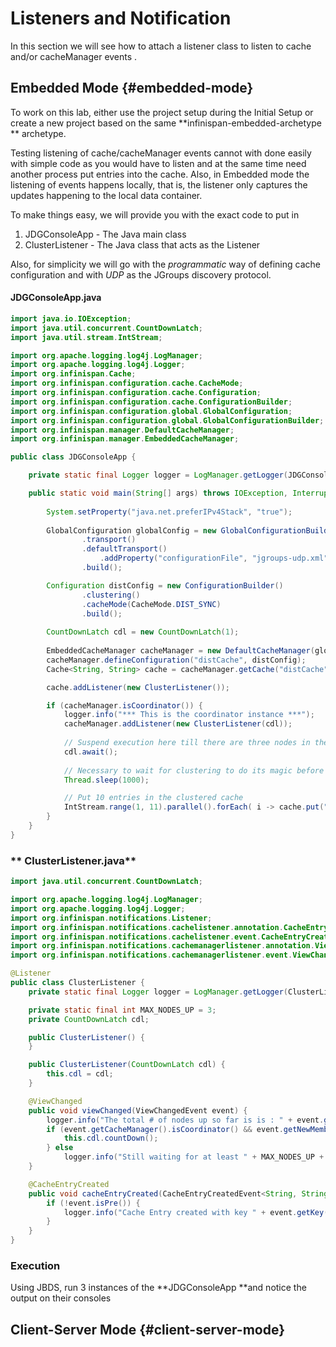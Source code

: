 # Listeners and Notification

In this section we will see how to attach a listener class to listen to cache and/or cacheManager events .

## Embedded Mode {#embedded-mode}

To work on this lab, either use the project setup during the Initial Setup or create a new project based on the same **infinispan-embedded-archetype ** archetype.

Testing listening of cache/cacheManager events cannot with done easily with simple code as you would have to listen and at the same time need another process put entries into the cache. Also, in Embedded mode the listening of events happens locally, that is, the listener only captures the updates happening to the local data container. 

To make things easy, we will provide you with the exact code to put in 

1. JDGConsoleApp - The Java main class
2. ClusterListener - The Java class that acts as the Listener

Also, for simplicity we will go with the _programmatic_ way of defining cache configuration and with _UDP_ as the JGroups discovery protocol.

#### JDGConsoleApp.java

```java
import java.io.IOException;
import java.util.concurrent.CountDownLatch;
import java.util.stream.IntStream;

import org.apache.logging.log4j.LogManager;
import org.apache.logging.log4j.Logger;
import org.infinispan.Cache;
import org.infinispan.configuration.cache.CacheMode;
import org.infinispan.configuration.cache.Configuration;
import org.infinispan.configuration.cache.ConfigurationBuilder;
import org.infinispan.configuration.global.GlobalConfiguration;
import org.infinispan.configuration.global.GlobalConfigurationBuilder;
import org.infinispan.manager.DefaultCacheManager;
import org.infinispan.manager.EmbeddedCacheManager;

public class JDGConsoleApp {

    private static final Logger logger = LogManager.getLogger(JDGConsoleApp.class);

    public static void main(String[] args) throws IOException, InterruptedException {
    
        System.setProperty("java.net.preferIPv4Stack", "true");
    
        GlobalConfiguration globalConfig = new GlobalConfigurationBuilder()
                .transport()
                .defaultTransport()
                    .addProperty("configurationFile", "jgroups-udp.xml")
                .build();

        Configuration distConfig = new ConfigurationBuilder()
                .clustering()
                .cacheMode(CacheMode.DIST_SYNC)
                .build();
        
        CountDownLatch cdl = new CountDownLatch(1);
        
        EmbeddedCacheManager cacheManager = new DefaultCacheManager(globalConfig);
        cacheManager.defineConfiguration("distCache", distConfig);
        Cache<String, String> cache = cacheManager.getCache("distCache");

        cache.addListener(new ClusterListener());

        if (cacheManager.isCoordinator()) {
            logger.info("*** This is the coordinator instance ***");
            cacheManager.addListener(new ClusterListener(cdl));
            
            // Suspend execution here till there are three nodes in the cluster
            cdl.await();
            
            // Necessary to wait for clustering to do its magic before we put in 10 entries
            Thread.sleep(1000);

            // Put 10 entries in the clustered cache
            IntStream.range(1, 11).parallel().forEach( i -> cache.put("key"+i, "value"+i));
        }
    }
}
```

### ** ClusterListener.java**

```java
import java.util.concurrent.CountDownLatch;

import org.apache.logging.log4j.LogManager;
import org.apache.logging.log4j.Logger;
import org.infinispan.notifications.Listener;
import org.infinispan.notifications.cachelistener.annotation.CacheEntryCreated;
import org.infinispan.notifications.cachelistener.event.CacheEntryCreatedEvent;
import org.infinispan.notifications.cachemanagerlistener.annotation.ViewChanged;
import org.infinispan.notifications.cachemanagerlistener.event.ViewChangedEvent;

@Listener
public class ClusterListener {
    private static final Logger logger = LogManager.getLogger(ClusterListener.class);

    private static final int MAX_NODES_UP = 3;
    private CountDownLatch cdl;

    public ClusterListener() {
    }

    public ClusterListener(CountDownLatch cdl) {
        this.cdl = cdl;
    }

    @ViewChanged
    public void viewChanged(ViewChangedEvent event) {
        logger.info("The total # of nodes up so far is is : " + event.getNewMembers().size());
        if (event.getCacheManager().isCoordinator() && event.getNewMembers().size() >= MAX_NODES_UP) {
            this.cdl.countDown();
        } else
            logger.info("Still waiting for at least " + MAX_NODES_UP + " nodes to be up");
    }

    @CacheEntryCreated
    public void cacheEntryCreated(CacheEntryCreatedEvent<String, String> event) {
        if (!event.isPre()) {
            logger.info("Cache Entry created with key " + event.getKey());
        }
    }
}
```

### Execution

Using JBDS, run 3 instances of the **JDGConsoleApp **and notice the output on their consoles

## Client-Server Mode {#client-server-mode}




